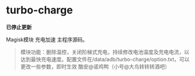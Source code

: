 # turbo-charge

**已停止更新**

Magisk模块 充电加速 主程序源码。
>模块功能：删除温控，关闭阶梯式充电，持续修改电池温度及充电电流，以达到最快充电速度。配置文件在/data/adb/turbo-charge/option.txt，可以更改一些参数，即时生效
酷安@诺鸡鸭（小号@大鸟转转转酒吧）
